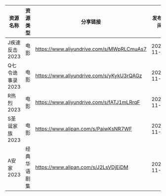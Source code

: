 | 资源名称       | 资源类型   | 分享链接                                      | 发布时间       |
| ---------- | ------ | ----------------------------------------- | ---------- |
| J疾速反击2023  | 电影     | https://www.aliyundrive.com/s/MWpRLCmuAs7 | 2023-11-15 |
| Q七令诡事录2023 | 电影     | https://www.aliyundrive.com/s/yKykU3rQAGz | 2023-11-15 |
| R热烈2023    | 电影     | https://www.aliyundrive.com/s/fATJ1mLRrqF | 2023-11-15 |
| S圣诞家族2023  | 电影     | https://www.alipan.com/s/PaiwKsNR7WF      | 2023-11-15 |
| A安家2023    | 经典华语剧集 | https://www.alipan.com/s/J2LsVDjEiDM      | 2023-11-15 |
